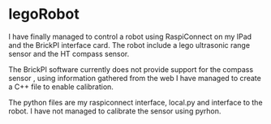 legoRobot
=========

I have finally managed to control a robot using RaspiConnect on my IPad and the BrickPI interface card.
The robot include a lego ultrasonic range sensor and the HT compass sensor.

The BrickPI software currently does not provide support for the compass sensor , using information gathered from the web I have managed to create a C++ file to enable calibration.

The python files are my raspiconnect interface, local.py and interface to the robot. I have not managed to calibrate the sensor using pyrhon.
